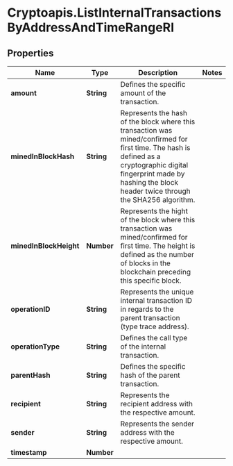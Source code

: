 # Cryptoapis.ListInternalTransactionsByAddressAndTimeRangeRI

## Properties

Name | Type | Description | Notes
------------ | ------------- | ------------- | -------------
**amount** | **String** | Defines the specific amount of the transaction. | 
**minedInBlockHash** | **String** | Represents the hash of the block where this transaction was mined/confirmed for first time. The hash is defined as a cryptographic digital fingerprint made by hashing the block header twice through the SHA256 algorithm. | 
**minedInBlockHeight** | **Number** | Represents the hight of the block where this transaction was mined/confirmed for first time. The height is defined as the number of blocks in the blockchain preceding this specific block. | 
**operationID** | **String** | Represents the unique internal transaction ID in regards to the parent transaction (type trace address). | 
**operationType** | **String** | Defines the call type of the internal transaction. | 
**parentHash** | **String** | Defines the specific hash of the parent transaction. | 
**recipient** | **String** | Represents the recipient address with the respective amount. | 
**sender** | **String** | Represents the sender address with the respective amount. | 
**timestamp** | **Number** |  | 


